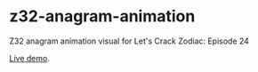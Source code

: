 # z32-anagram-animation
Z32 anagram animation visual for Let's Crack Zodiac: Episode 24

[Live demo](https://doranchak.github.io/z32-anagram-animation/).

